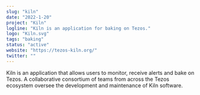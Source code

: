 ```yaml
---
slug: "kiln"
date: "2022-1-20"
project: "Kiln"
logline: "Kiln is an application for baking on Tezos."
logo: "Kiln.svg"
tags: "baking"
status: "active"
website: "https://tezos-kiln.org/"
twitter: ""
---
```


Kiln is an application that allows users to monitor, receive alerts and bake on Tezos. A collaborative consortium of teams from across the Tezos ecosystem oversee the development and maintenance of Kiln software.